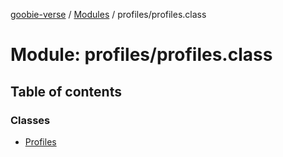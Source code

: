 [goobie-verse](../README.md) / [Modules](../modules.md) / profiles/profiles.class

# Module: profiles/profiles.class

## Table of contents

### Classes

- [Profiles](../classes/profiles_profiles_class.Profiles.md)
